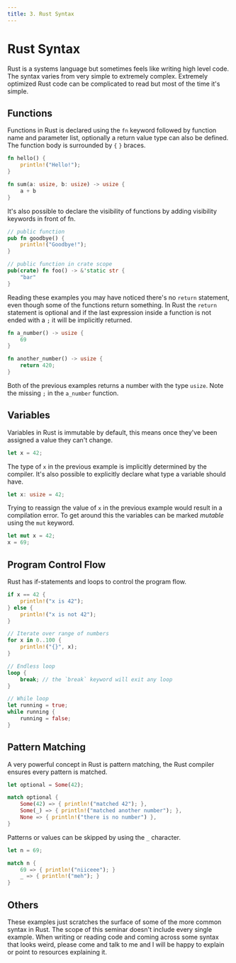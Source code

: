 ```yaml
---
title: 3. Rust Syntax
---
```


# Rust Syntax
Rust is a systems language but sometimes feels like writing high level code. The syntax varies from very simple to extremely complex. Extremely optimized Rust code can be complicated to read but most of the time it's simple.

## Functions
Functions in Rust is declared using the `fn` keyword followed by function name and parameter list, optionally a return value type can also be defined. The function body is surrounded by `{` `}` braces.

```rust
fn hello() {
    println!("Hello!");
}

fn sum(a: usize, b: usize) -> usize {
    a + b
}
```

It's also possible to declare the visibility of functions by adding visibility keywords in front of fn.

```rust
// public function
pub fn goodbye() {
    println!("Goodbye!");
}

// public function in crate scope
pub(crate) fn foo() -> &'static str {
    "bar"
}
```

Reading these examples you may have noticed there's no `return` statement, even though some of the functions return something. In Rust the `return` statement is optional and if the last expression inside a function is not ended with a `;` it will be implicitly returned.

```rust
fn a_number() -> usize {
    69
}

fn another_number() -> usize {
    return 420;
}
```

Both of the previous examples returns a number with the type `usize`. Note the missing `;` in the `a_number` function.

## Variables
Variables in Rust is immutable by default, this means once they've been assigned a value they can't change. 

```rust
let x = 42;
```

The type of `x` in the previous example is implicitly determined by the compiler. It's also possible to explicitly declare what type a variable should have.

```rust
let x: usize = 42;
```

Trying to reassign the value of `x` in the previous example would result in a compilation error. To get around this the variables can be marked _mutable_ using the `mut` keyword.

```rust
let mut x = 42;
x = 69;
```

## Program Control Flow
Rust has if-statements and loops to control the program flow.

```rust
if x == 42 {
    println!("x is 42");
} else {
    println!("x is not 42");
}
```

```rust
// Iterate over range of numbers
for x in 0..100 {
    println!("{}", x);
}

// Endless loop
loop {
    break; // the `break` keyword will exit any loop
}

// While loop
let running = true;
while running {
    running = false;    
}

```

## Pattern Matching
A very powerful concept in Rust is pattern matching, the Rust compiler ensures every pattern is matched.

```rust
let optional = Some(42);

match optional {
    Some(42) => { println!("matched 42"); },
    Some(_) => { println!("matched another number"); },
    None => { println!("there is no number") },
}
```

Patterns or values can be skipped by using the `_` character.

```rust
let n = 69;

match n {
    69 => { println!("niiceee"); }
    _ => { println!("meh"); }
}
```

## Others
These examples just scratches the surface of some of the more common syntax in Rust. The scope of this seminar doesn't include every single example. When writing or reading code and coming across some syntax that looks weird, please come and talk to me and I will be happy to explain or point to resources explaining it.

